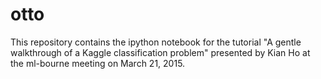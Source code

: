 # otto
This repository contains the ipython notebook for the tutorial "A gentle
walkthrough of a Kaggle classification problem" presented by Kian Ho at the
ml-bourne meeting on March 21, 2015.
